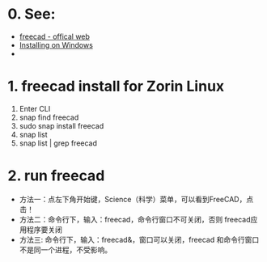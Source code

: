 # 0. See: 
- [freecad - offical web](https://www.freecad.org/)
- [Installing on Windows](https://wiki.freecad.org/Installing_on_Windows)
- 

# 1. freecad install for Zorin Linux
1. Enter CLI
2. snap find freecad
3. sudo snap install freecad
4. snap list
5. snap list | grep freecad

# 2. run freecad
- 方法一：点左下角开始键，Science（科学）菜单，可以看到FreeCAD，点击！
- 方法二：命令行下，输入：freecad，命令行窗口不可关闭，否则 freecad应用程序要关闭
- 方法三: 命令行下，输入：freecad&，窗口可以关闭，freecad 和命令行窗口不是同一个进程，不受影响。
